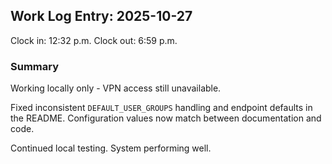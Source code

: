 ## Work Log Entry: 2025-10-27

Clock in: 12:32 p.m.
Clock out: 6:59 p.m.

### Summary

Working locally only - VPN access still unavailable.

Fixed inconsistent `DEFAULT_USER_GROUPS` handling and endpoint defaults in the README. Configuration values now match between documentation and code.

Continued local testing. System performing well.

